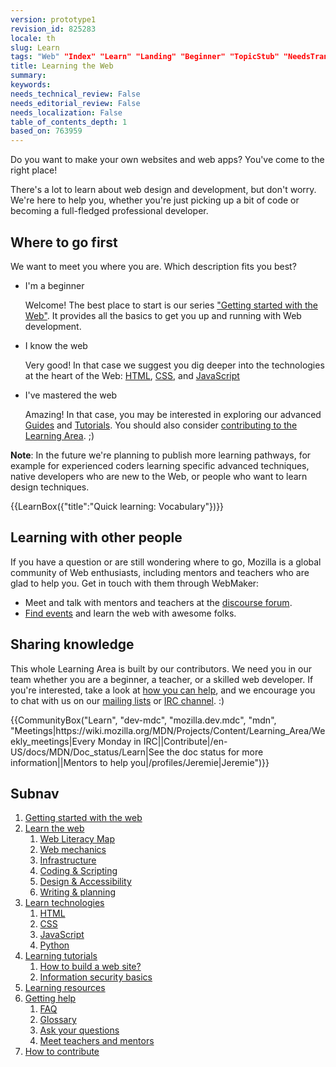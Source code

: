 ```yaml
---
version: prototype1
revision_id: 825283
locale: th
slug: Learn
tags: "Web" "Index" "Learn" "Landing" "Beginner" "TopicStub" "NeedsTranslation"
title: Learning the Web
summary: 
keywords: 
needs_technical_review: False
needs_editorial_review: False
needs_localization: False
table_of_contents_depth: 1
based_on: 763959
---
```

<div class="summary">
<p>Do you want to make your own websites and web apps? You've come to the right place!</p>
</div>

<p>There's a lot to learn about web design and development, but don't worry. We're here to help you, whether you're just picking up a bit of code or becoming a full-fledged professional developer.</p>

<h2 id="Where_to_go_first">Where to go first</h2>

<p>We want to meet you where you are. Which description fits you best?</p>

<ul class="card-grid">
 <li><span>I'm a beginner</span>

  <p>Welcome! The best place to start is our series <a href="/en-US/Learn/Getting_started_with_the_web">"Getting started with the Web"</a>. It provides all the basics to get you up and running with Web development.</p>
 </li>
 <li><span>I know the web</span>
  <p>Very good! In that case we suggest you dig deeper into the technologies at the heart of the Web: <a href="/en-US/docs/Learn/HTML">HTML</a>, <a href="/en-US/docs/Learn/CSS">CSS</a>, and <a href="/en-US/docs/Learn/JavaScript">JavaScript</a></p>
 </li>
 <li><span>I've mastered the web</span>
  <p>Amazing! In that case, you may be interested in exploring our advanced <a href="/en-US/docs/Web/Guide">Guides</a> and <a href="/en-US/docs/Web/Tutorials">Tutorials</a>. You should also consider <a href="/en-US/Learn/How_to_contribute">contributing to the Learning Area</a>. ;)</p>
 </li>
</ul>

<div class="note">
<p><strong>Note</strong>: In the future we're planning to publish more learning pathways, for example for experienced coders learning specific advanced techniques, native developers who are new to the Web, or people who want to learn design techniques.</p>
</div>

<p>{{LearnBox({"title":"Quick learning: Vocabulary"})}}</p>

<h2 id="Learning_with_other_people">Learning with other people</h2>

<p>If you have a question or are still wondering where to go, Mozilla is a global community of Web enthusiasts, including mentors and teachers who are glad to help you. Get in touch with them through WebMaker:</p>

<ul>
 <li>Meet and talk with mentors and teachers at the <a href="http://discourse.webmaker.org/" rel="external">discourse forum</a>.</li>
 <li><a href="https://events.webmaker.org/">Find events</a> and learn the web with awesome folks.</li>
</ul>

<h2 id="Sharing_knowledge">Sharing knowledge</h2>

<p>This whole Learning Area is built by our contributors. We need you in our team whether you are a beginner, a teacher, or a skilled web developer. If you're interested, take a look at <a href="/en-US/Learn/How_to_contribute">how you can help</a>, and we encourage you to chat with us on our <a href="/en-US/docs/MDN/Community#Join_our_mailing_lists">mailing lists</a> or <a href="/en-US/docs/MDN/Community#Get_into_IRC">IRC channel</a>. :)</p>

<p>{{CommunityBox("Learn", "dev-mdc", "mozilla.dev.mdc", "mdn", "Meetings|https://wiki.mozilla.org/MDN/Projects/Content/Learning_Area/Weekly_meetings|Every Monday in IRC||Contribute|/en-US/docs/MDN/Doc_status/Learn|See the doc status for more information||Mentors to help you|/profiles/Jeremie|Jeremie")}}</p>

<h2 id="Subnav">Subnav</h2>

<ol>
 <li><a href="/en-US/Learn/Getting_started_with_the_web">Getting started with the web</a></li>
 <li><a href="/en-US/Learn/Skills">Learn the web</a>
  <ol>
   <li><a href="https://webmaker.org/en-US/literacy" rel="external">Web Literacy Map</a></li>
   <li><a href="/en-US/Learn/Web_Mechanics">Web mechanics</a></li>
   <li><a href="/en-US/Learn/Infrastructure">Infrastructure</a></li>
   <li><a href="/en-US/Learn/Coding-Scripting">Coding &amp; Scripting</a></li>
   <li><a href="/en-US/Learn/Design_and_Accessibility">Design &amp; Accessibility</a></li>
   <li><a href="/en-US/Learn/Composing_for_the_web">Writing &amp; planning</a></li>
  </ol>
 </li>
 <li><a href="#">Learn technologies</a>
  <ol>
   <li><a href="/en-US/Learn/HTML">HTML</a></li>
   <li><a href="/en-US/Learn/CSS">CSS</a></li>
   <li><a href="/en-US/Learn/JavaScript">JavaScript</a></li>
   <li><a href="/en-US/Learn/Python">Python</a></li>
  </ol>
 </li>
 <li><a href="/en-US/Learn/tutorial">Learning tutorials</a>
  <ol>
   <li><a href="/en-US/Learn/tutorial/How_to_build_a_web_site">How to build a web site?</a></li>
   <li><a href="/en-US/Learn/tutorial/Information_Security_Basics">Information security basics</a></li>
  </ol>
 </li>
 <li><a href="http://weblitmapper.webmakerprototypes.org/">Learning resources</a></li>
 <li><a href="/en-US/Learn/help">Getting help</a>
  <ol>
   <li><a href="/en-US/Learn/FAQ">FAQ</a></li>
   <li><a href="/en-US/docs/Glossary">Glossary</a></li>
   <li><a href="http://discourse.webmakerprototypes.org/" rel="external">Ask your questions</a></li>
   <li><a href="https://events.webmaker.org/" rel="external">Meet teachers and mentors</a></li>
  </ol>
 </li>
 <li><a href="/en-US/Learn/How_to_contribute">How to contribute</a></li>
</ol>

